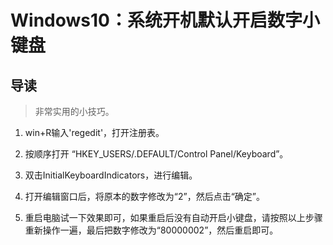 # Windows10：系统开机默认开启数字小键盘

## 导读

> 非常实用的小技巧。

1. win+R输入'regedit'，打开注册表。

2. 按顺序打开 “HKEY_USERS/.DEFAULT/Control Panel/Keyboard”。

3. 双击InitialKeyboardIndicators，进行编辑。

4. 打开编辑窗口后，将原本的数字修改为“2”，然后点击“确定”。

5. 重启电脑试一下效果即可，如果重启后没有自动开启小键盘，请按照以上步骤重新操作一遍，最后把数字修改为“80000002”，然后重启即可。
